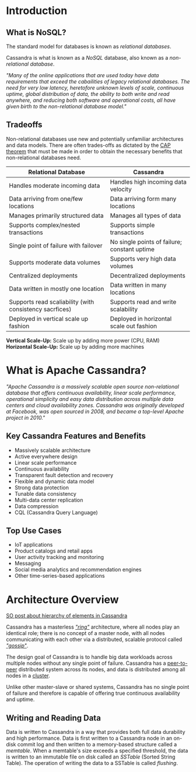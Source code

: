 <link rel="stylesheet" href="../shared/style.css"/>

# Introduction

## What is NoSQL?

The standard model for databases is known as *relational databases*.

Cassandra is what is known as a *NoSQL* database, also known as a *non-relational database*.

*"Many of the online applications that are used today have data requirements that exceed the cabailities
of legacy relational databases. The need for very low latency, heretofore unknown levels of scale,
continuous uptime, global distribution of data, the ability to both write and read anywhere, and
reducing both software and operational costs, all have given birth to the non-relational database
model."*

## Tradeoffs
Non-relational databases use new and potentially unfamiliar architectures and data models. There are
often trades-offs as dictated by the [CAP theorem](https://en.wikipedia.org/wiki/CAP_theorem) that must be 
made in order to obtain the necessary benefits that non-relational databases need.

|**Relational Database**                                |**Cassandra**                               |
|-------------------------------------------------------|--------------------------------------------|
|Handles moderate incoming data                         |Handles high incoming data velocity         |
|Data arriving from one/few locations                   |Data arriving form many locations           |
|Manages primarily structured data                      |Manages all types of data                   |
|Supports complex/nested transactions                   |Supports simple transactions                |
|Single point of failure with failover                  |No single points of failure; constant uptime|
|Supports moderate data volumes                         |Supports very high data volumes             |
|Centralized deployments                                |Decentralized deployments                   |
|Data written in mostly one location                    |Data written in many locations              |
|Supports read scaliability (with consistency sacrfices)|Supports read and write scalability         |
|Deployed in vertical scale up fashion                  |Deployed in horizontal scale out fashion    |

**Vertical Scale-Up:** Scale up by adding more power (CPU, RAM)<br/>
**Horizontal Scale-Up:** Scale up by adding more machines

# What is Apache Cassandra?

*"Apache Cassandra is a massively scalable open source non-relational database that offers continuous availability,
linear scale performance, operational simplicity and easy data distribution across multiple data centers and 
cloud availability zones. Cassandra was originally developed at Facebook, was open sourced in 2008, and became a 
top-level Apache project in 2010."*

## Key Cassandra Features and Benefits

-	Massively scalable architecture
-	Active everywhere design
-	Linear scale performance
-	Continuous availability
-	Transparent fault detection and recovery
-	Flexible and dynamic data model
-	Strong data protection
-	Tunable data consistency
-	Multi-data center replication
-	Data compression
-	CQL (Cassandra Query Language)

## Top Use Cases

-	IoT applications
-	Product catalogs and retail apps
-	User activity tracking and monitoring
-	Messaging
-	Social media analytics and recommendation engines
-	Other time-series-based applications

# Architecture Overview

[SO post about hierarchy of elements in Cassandra](https://goo.gl/rb232x)

Cassandra has a masterless [*"ring"*][ring] architecture, where all nodes play an identical role; there is
no concept of a master node, with all nodes communicating with each other via a distributed, scalable
protocol called [*"gossip"*][gossip].

The design goal of Cassandra is to handle big data workloads across multiple nodes without any single
point of failure. Cassandra has a [peer-to-peer][ptp] distributed system across its nodes, and data is distributed
among all nodes in a [cluster][cluster].

Unlike other master-slave or shared systems, Cassandra has no single point of failure and therefore is
capable of offering true continuous availability and uptime.

## Writing and Reading Data

Data is written to Cassandra in a way that provides both full data durability and high performance.
Data is first written to a Cassandra node in an on-disk commit log and then written to a memory-based
structure called a *memtable*. When a memtable's size exceeds a specified threshold, the data is
written to an immutable file on disk called an *SSTable* (Sorted String Table). The operation of
writing the data to a SSTable is called *flushing*.

<!-- Glossary -->
[ptp]: http://searchnetworking.techtarget.com/definition/peer-to-peer
[cluster]: https://insidehpc.com/2006/03/what-is-a-cluster/
[gossip]: https://en.wikipedia.org/wiki/Gossip_protocol
[ring]: https://academy.datastax.com/sites/default/files/cassandra-ring_0.png
